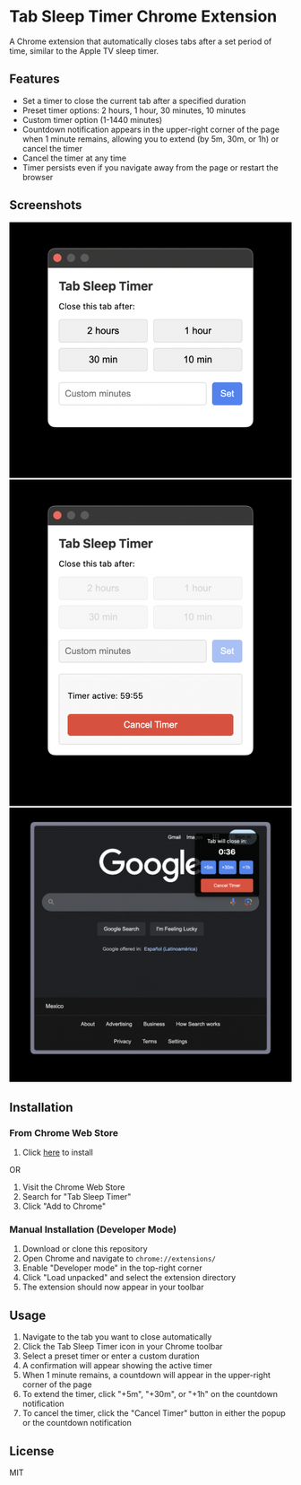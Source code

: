 # Tab Sleep Timer Chrome Extension

A Chrome extension that automatically closes tabs after a set period of time, similar to the Apple TV sleep timer.

## Features

- Set a timer to close the current tab after a specified duration
- Preset timer options: 2 hours, 1 hour, 30 minutes, 10 minutes
- Custom timer option (1-1440 minutes)
- Countdown notification appears in the upper-right corner of the page when 1 minute remains, allowing you to extend (by 5m, 30m, or 1h) or cancel the timer
- Cancel the timer at any time
- Timer persists even if you navigate away from the page or restart the browser

## Screenshots

![Screenshot 1](screenshots/1.png)
![Screenshot 2](screenshots/2.png)
![Screenshot 3](screenshots/3.png)

## Installation

### From Chrome Web Store

1. Click <a href="https://chromewebstore.google.com/detail/tab-sleep-timer/bncbklpmnbgbpnfdgkbahglbjmkcpmjd" target="_blank">here</a> to install

OR

1. Visit the Chrome Web Store
2. Search for "Tab Sleep Timer"
3. Click "Add to Chrome"

### Manual Installation (Developer Mode)

1. Download or clone this repository
2. Open Chrome and navigate to `chrome://extensions/`
3. Enable "Developer mode" in the top-right corner
4. Click "Load unpacked" and select the extension directory
5. The extension should now appear in your toolbar

## Usage

1. Navigate to the tab you want to close automatically
2. Click the Tab Sleep Timer icon in your Chrome toolbar
3. Select a preset timer or enter a custom duration
4. A confirmation will appear showing the active timer
5. When 1 minute remains, a countdown will appear in the upper-right corner of the page
6. To extend the timer, click "+5m", "+30m", or "+1h" on the countdown notification
7. To cancel the timer, click the "Cancel Timer" button in either the popup or the countdown notification

## License

MIT
